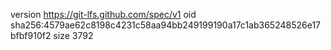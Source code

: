 version https://git-lfs.github.com/spec/v1
oid sha256:4579ae62c8198c4231c58aa94bb249199190a17c1ab365248526e17bfbf910f2
size 3792
